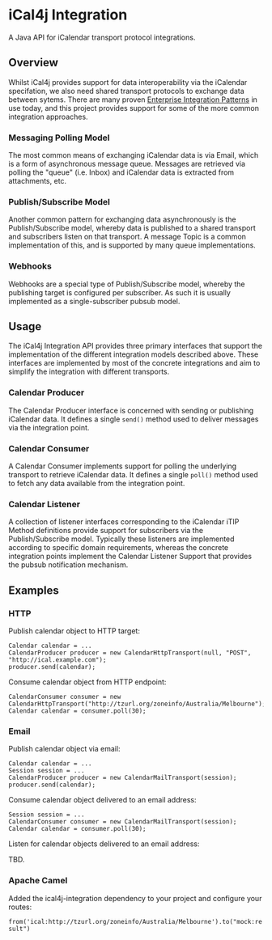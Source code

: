 [Enterprise Integration Patterns]: https://www.enterpriseintegrationpatterns.com/

# iCal4j Integration

A Java API for iCalendar transport protocol integrations.

## Overview

Whilst iCal4j provides support for data interoperability via the iCalendar specifation,
we also need shared transport protocols to exchange data between sytems. There are many
proven [Enterprise Integration Patterns] in use today, and this project provides
support for some of the more common integration approaches.

### Messaging Polling Model

The most common means of exchanging iCalendar data is via Email, which is a form of
asynchronous message queue. Messages are retrieved via polling the "queue" (i.e. Inbox)
and iCalendar data is extracted from attachments, etc.

### Publish/Subscribe Model

Another common pattern for exchanging data asynchronously is the Publish/Subscribe model, whereby
data is published to a shared transport and subscribers listen on that transport. A message
Topic is a common implementation of this, and is supported by many queue implementations.

### Webhooks

Webhooks are a special type of Publish/Subscribe model, whereby the publishing target is
configured per subscriber. As such it is usually implemented as a single-subscriber
pubsub model.

## Usage

The iCal4j Integration API provides three primary interfaces that support the implementation
of the different integration models described above. These interfaces are implemented by
most of the concrete integrations and aim to simplify the integration with different
transports.

### Calendar Producer

The Calendar Producer interface is concerned with sending or publishing iCalendar data. It
defines a single `send()` method used to deliver messages via the integration point.

### Calendar Consumer

A Calendar Consumer implements support for polling the underlying transport to retrieve
iCalendar data. It defines a single `poll()` method used to fetch any data available from
the integration point.

### Calendar Listener

A collection of listener interfaces corresponding to the iCalendar iTIP Method definitions
provide support for subscribers via the Publish/Subscribe model. Typically these listeners
are implemented according to specific domain requirements, whereas the concrete integration
points implement the Calendar Listener Support that provides the pubsub notification
mechanism.

## Examples

### HTTP

Publish calendar object to HTTP target:

    Calendar calendar = ...
    CalendarProducer producer = new CalendarHttpTransport(null, "POST", "http://ical.example.com");
    producer.send(calendar);

Consume calendar object from HTTP endpoint:

    CalendarConsumer consumer = new CalendarHttpTransport("http://tzurl.org/zoneinfo/Australia/Melbourne");
    Calendar calendar = consumer.poll(30);


### Email

Publish calendar object via email:

    Calendar calendar = ...
    Session session = ...
    CalendarProducer producer = new CalendarMailTransport(session);
    producer.send(calendar);

Consume calendar object delivered to an email address:

    Session session = ...
    CalendarConsumer consumer = new CalendarMailTransport(session);
    Calendar calendar = consumer.poll(30);

Listen for calendar objects delivered to an email address:

TBD.

### Apache Camel

Added the ical4j-integration dependency to your project and configure your routes:

`from('ical:http://tzurl.org/zoneinfo/Australia/Melbourne').to("mock:result")`
